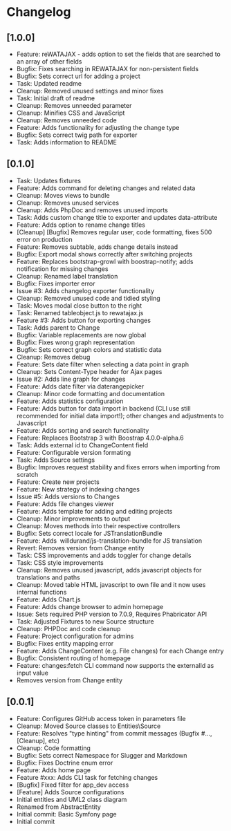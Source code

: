 # Changelog

## [1.0.0]
- Feature: reWATAJAX - adds option to set the fields that are searched to an array of other fields
- Bugfix: Fixes searching in REWATAJAX for non-persistent fields
- Bugfix: Sets correct url for adding a project
- Task: Updated readme
- Cleanup: Removed unused settings and minor fixes
- Task: Initial draft of readme
- Cleanup: Removes unneeded parameter
- Cleanup: Minifies CSS and JavaScript
- Cleanup: Removes unneeded code
- Feature: Adds functionality for adjusting the change type
- Bugfix: Sets correct twig path for exporter
- Task: Adds information to README

## [0.1.0]
- Task: Updates fixtures
- Feature: Adds command for deleting changes and related data
- Cleanup: Moves views to bundle
- Cleanup: Removes unused services
- Cleanup: Adds PhpDoc and removes unused imports
- Task: Adds custom change title to exporter and updates data-attribute
- Feature: Adds option to rename change titles
- [Cleanup] [Bugfix] Removes regular user, code formatting, fixes 500 error on production
- Feature: Removes subtable, adds change details instead
- Bugfix: Export modal shows correctly after switching projects
- Feature: Replaces bootstrap-growl with boostrap-notify; adds notification for missing changes
- Cleanup: Renamed label translation
- Bugfix: Fixes importer error
- Issue #3: Adds changelog exporter functionality
- Cleanup: Removed unused code and tidied styling
- Task: Moves modal close button to the right
- Task: Renamed tableobject.js to rewatajax.js
- Feature #3: Adds button for exporting changes
- Task: Adds parent to Change
- Bugfix: Variable replacements are now global
- Bugfix: Fixes wrong graph representation
- Bugfix: Sets correct graph colors and statistic data
- Cleanup: Removes debug
- Feature: Sets date filter when selecting a data point in graph
- Cleanup: Sets Content-Type header for Ajax pages
- Issue #2: Adds line graph for changes
- Feature: Adds date filter via daterangepicker
- Cleanup: Minor code formatting and documentation
- Feature: Adds statistics configuration
- Feature: Adds button for data import in backend (CLI use still recommended for initial data import!); other changes and adjustments to Javascript
- Feature: Adds sorting and search functionality
- Feature: Replaces Bootstrap 3 with Boostrap 4.0.0-alpha.6
- Task: Adds external id to ChangeContent field
- Feature: Configurable version formating
- Task: Adds Source settings
- Bugfix: Improves request stability and fixes errors when importing from scratch
- Feature: Create new projects
- Feature: New strategy of indexing changes
- Issue #5: Adds versions to Changes
- Feature: Adds file changes viewer
- Feature: Adds template for adding and editing projects
- Cleanup: Minor improvements to output
- Cleanup: Moves methods into their respective controllers
- Bugfix: Sets correct locale for JSTranslationBundle
- Feature: Adds  willdurand/js-translation-bundle for JS translation
- Revert: Removes version from Change entity
- Task: CSS improvements and adds toggler for change details
- Task: CSS style improvements
- Cleanup: Removes unused javascript, adds javascript objects for translations and paths
- Cleanup: Moved table HTML javascript to own file and it now uses internal functions
- Feature: Adds Chart.js
- Feature: Adds change browser to admin homepage
- Issue: Sets required PHP version to 7.0.9, Requires Phabricator API
- Task: Adjusted Fixtures to new Source structure
- Cleanup: PHPDoc and code cleanup
- Feature: Project configuration for admins
- Bugfix: Fixes entity mapping error
- Feature: Adds ChangeContent (e.g. File changes) for each Change entry
- Bugfix: Consistent routing of homepage
- Feature: changes:fetch CLI command now supports the externalId as input value
- Removes version from Change entity

## [0.0.1]
- Feature: Configures GitHub access token in parameters file
- Cleanup: Moved Source classes to Entities\Source
- Feature: Resolves "type hinting" from commit messages (Bugfix #..., [Cleanup], etc)
- Cleanup: Code formatting
- Bugfix: Sets correct Namespace for Slugger and Markdown
- Bugfix: Fixes Doctrine enum error
- Feature: Adds home page
- Feature #xxx: Adds CLI task for fetching changes
- [Bugfix] Fixed filter for app_dev access
- [Feature] Adds Source configurations
- Initial entities and UML2 class diagram
- Renamed from AbstractEntity
- Initial commit: Basic Symfony page
- Initial commit

